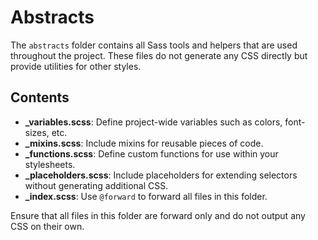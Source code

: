 # Abstracts

The `abstracts` folder contains all Sass tools and helpers that are used throughout the project. These files do not generate any CSS directly but provide utilities for other styles.

## Contents

- **_variables.scss**: Define project-wide variables such as colors, font-sizes, etc.
- **_mixins.scss**: Include mixins for reusable pieces of code.
- **_functions.scss**: Define custom functions for use within your stylesheets.
- **_placeholders.scss**: Include placeholders for extending selectors without generating additional CSS.
- **_index.scss**: Use `@forward` to forward all files in this folder.

Ensure that all files in this folder are forward only and do not output any CSS on their own.
